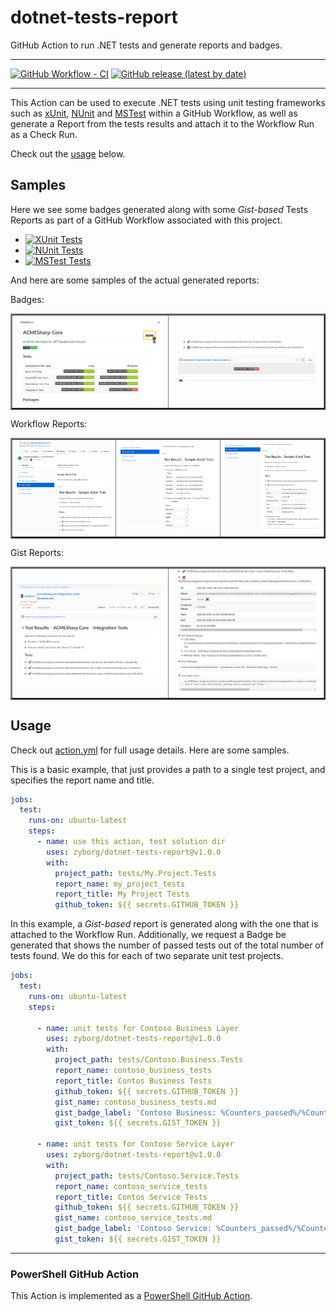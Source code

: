 # dotnet-tests-report

GitHub Action to run .NET tests and generate reports and badges.

---

[![GitHub Workflow - CI](https://github.com/zyborg/dotnet-tests-report/workflows/test-action/badge.svg)](https://github.com/zyborg/dotnet-tests-report/actions?workflow=test-action)
[![GitHub release (latest by date)](https://img.shields.io/github/v/release/zyborg/dotnet-tests-report)](https://github.com/zyborg/dotnet-tests-report/releases/latest)

---

This Action can be used to execute .NET tests using unit testing frameworks such as
[xUnit](https://xunit.net/), [NUnit](https://nunit.org/) and
[MSTest](https://docs.microsoft.com/en-us/dotnet/core/testing/unit-testing-with-mstest)
within a GitHub Workflow, as well as generate a Report from the tests results and attach
it to the Workflow Run as a Check Run.

Check out the [usage](#usage) below.

## Samples

Here we see some badges generated along with some _Gist-based_ Tests Reports as part
of a GitHub Workflow associated with this project.

* [![XUnit Tests](https://gist.github.com/ebekker/49933657cea4f772aef0320c94850f47/raw/dotnet-tests-report_xunit.md_badge.svg)](https://gist.github.com/ebekker/49933657cea4f772aef0320c94850f47)
* [![NUnit Tests](https://gist.github.com/ebekker/35d1803fbae717e5115bd58a5aa0f939/raw/dotnet-tests-report_nunit.md_badge.svg)](https://gist.github.com/ebekker/35d1803fbae717e5115bd58a5aa0f939)
* [![MSTest Tests](https://gist.github.com/ebekker/8c412f16593919d785696b2bc37f2d69/raw/dotnet-tests-report_mstest.md_badge.svg)](https://gist.github.com/ebekker/8c412f16593919d785696b2bc37f2d69)


And here are some samples of the actual generated reports:

Badges:
<table border="2">
  <tr>
    <td><img width="450" src="docs/sample-badges1.png"/></td>
    <td><img width="450" src="docs/sample-badges2.png"/></td>
  </tr>
</table>
Workflow Reports:
<table border="2">
  <tr><td><img width="300" src="docs/sample-checkrun-report1.png" /></td>
  <td><img width="300" src="docs/sample-checkrun-report2.png" /></td>
  <td><img width="300" src="docs/sample-checkrun-report3.png" /></td></tr>
</table>
Gist Reports:
<table border="2">
  <tr>
    <td><img width="450" src="docs/sample-gist-report1.png" /></td>
    <td><img width="450" src="docs/sample-failure1.png" /></td>
  </tr>
</table>

## Usage

Check out [action.yml](action.yml) for full usage details.  Here are some samples.

This is a basic example, that just provides a path to a single test project, and
specifies the report name and title.

```yaml
jobs:
  test:
    runs-on: ubuntu-latest
    steps:
      - name: use this action, test solution dir
        uses: zyborg/dotnet-tests-report@v1.0.0
        with:
          project_path: tests/My.Project.Tests
          report_name: my_project_tests
          report_title: My Project Tests
          github_token: ${{ secrets.GITHUB_TOKEN }}
```

In this example, a _Gist-based_ report is generated along with the one that is
attached to the Workflow Run.  Additionally, we request a Badge be generated
that shows the number of passed tests out of the total number of tests found.
We do this for each of two separate unit test projects.

```yaml
jobs:
  test:
    runs-on: ubuntu-latest
    steps:

      - name: unit tests for Contoso Business Layer
        uses: zyborg/dotnet-tests-report@v1.0.0
        with:
          project_path: tests/Contoso.Business.Tests
          report_name: contoso_business_tests
          report_title: Contos Business Tests
          github_token: ${{ secrets.GITHUB_TOKEN }}
          gist_name: contoso_business_tests.md
          gist_badge_label: 'Contoso Business: %Counters_passed%/%Counters_total%'
          gist_token: ${{ secrets.GIST_TOKEN }}

      - name: unit tests for Contoso Service Layer
        uses: zyborg/dotnet-tests-report@v1.0.0
        with:
          project_path: tests/Contoso.Service.Tests
          report_name: contoso_service_tests
          report_title: Contos Service Tests
          github_token: ${{ secrets.GITHUB_TOKEN }}
          gist_name: contoso_service_tests.md
          gist_badge_label: 'Contoso Service: %Counters_passed%/%Counters_total%'
          gist_token: ${{ secrets.GIST_TOKEN }}
```

---

### PowerShell GitHub Action

This Action is implemented as a [PowerShell GitHub Action](https://github.com/ebekker/pwsh-github-action-base).
